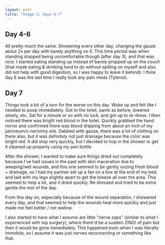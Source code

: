 ```yaml
---
layout: post
title: "Stage 1: Days 4-7"
---
```


## Day 4-6

All pretty much the same. Showering every other day, changing the gauze about 2x per day with barely anything on it. This time period was when standing stopped being uncomfortable though (after day 3), and that was nice. I started eating standing up instead of barely propped up on the couch (that made eating & drinking hard to do without spilling on myself and also did not help with good digestion, so I was happy to leave it behind). I think day 6 was the last time I really took any pain meds (Tylenol).

## Day 7

Things took a bit of a turn for the worse on this day. Woke up and felt like I needed to poop immediately. Got to the toilet, same as before, lowered slowly, etc. Sat for a minute or so with no luck, and got up to re-dress. I then noticed there was bright red blood in the toilet. Quickly grabbed the hand mirror and confirmed there was blood dripping from about an inch of my perineum/v-nectomy site. Dabbed with gauze, there was a lot of clotting on there also, but it was definitely not just drainage because the color was bright red. It did stop very quickly, but I decided to hop in the shower to get it cleaned up properly using my peri bottle.

After the shower, I wanted to make sure things dried out completely because I've had issues in the past with skin maceration due to weeping/wet wounds, and this one seemed to be gently oozing fresh blood + drainage, so I had my partner set up a fan on a box at the end of my bed, and laid with my legs slightly apart to get the breeze all over the area. This seemed to help a lot, and it dried quickly. Re-dressed and tried to be extra gentle the rest of the day.

From this day on, especially because of the wound separation, I showered every day, and that seemed to help the wounds heal more quickly and just made me feel better / not wallow.

I also started to have what I assume are little "nerve zaps" (similar to what I experienced with top surgery), where there'd be a sudden ZING! of pain but then it would be gone immediately. This happened even when I was literally immobile, so I assume it was just nerves reconnecting or something like that.

